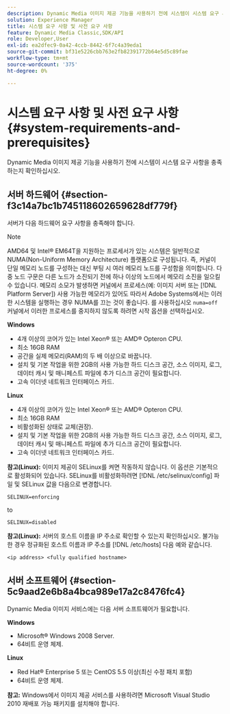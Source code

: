 ```yaml
---
description: Dynamic Media 이미지 제공 기능을 사용하기 전에 시스템이 시스템 요구 사항을 충족하는지 확인하십시오.
solution: Experience Manager
title: 시스템 요구 사항 및 사전 요구 사항
feature: Dynamic Media Classic,SDK/API
role: Developer,User
exl-id: ea2dfec9-0a42-4ccb-8442-6f7c4a39eda1
source-git-commit: bf31e5226cbb763e2fb82391772b64e5d5c89fae
workflow-type: tm+mt
source-wordcount: '375'
ht-degree: 0%

---
```


# 시스템 요구 사항 및 사전 요구 사항{#system-requirements-and-prerequisites}

Dynamic Media 이미지 제공 기능을 사용하기 전에 시스템이 시스템 요구 사항을 충족하는지 확인하십시오.

## 서버 하드웨어 {#section-f3c14a7bc1b745118602659628df779f}

서버가 다음 하드웨어 요구 사항을 충족해야 합니다.

>[!NOTE]
>
>AMD64 및 Intel® EM64T을 지원하는 프로세서가 있는 시스템은 일반적으로 NUMA(Non-Uniform Memory Architecture) 플랫폼으로 구성됩니다. 즉, 커널이 단일 메모리 노드를 구성하는 대신 부팅 시 여러 메모리 노드를 구성함을 의미합니다. 다중 노드 구문은 다른 노드가 소진되기 전에 하나 이상의 노드에서 메모리 소진을 일으킬 수 있습니다. 메모리 소모가 발생하면 커널에서 프로세스(예: 이미지 서버 또는 [!DNL Platform Server]) 사용 가능한 메모리가 있어도 따라서 Adobe Systems에서는 이러한 시스템을 실행하는 경우 NUMA를 끄는 것이 좋습니다. 를 사용하십시오 `numa=off` 커널에서 이러한 프로세스를 중지하지 않도록 하려면 시작 옵션을 선택하십시오.

**Windows**

* 4개 이상의 코어가 있는 Intel Xeon® 또는 AMD® Opteron CPU.
* 최소 16GB RAM
* 공간을 실제 메모리(RAM)의 두 배 이상으로 바꿉니다.
* 설치 및 기본 작업을 위한 2GB의 사용 가능한 하드 디스크 공간, 소스 이미지, 로그, 데이터 캐시 및 매니페스트 파일에 추가 디스크 공간이 필요합니다.
* 고속 이더넷 네트워크 인터페이스 카드.

**Linux**

* 4개 이상의 코어가 있는 Intel Xeon® 또는 AMD® Opteron CPU.
* 최소 16GB RAM
* 비활성화된 상태로 교체(권장).
* 설치 및 기본 작업을 위한 2GB의 사용 가능한 하드 디스크 공간, 소스 이미지, 로그, 데이터 캐시 및 매니페스트 파일에 추가 디스크 공간이 필요합니다.
* 고속 이더넷 네트워크 인터페이스 카드.

**참고(Linux):** 이미지 제공이 SELinux를 켜면 작동하지 않습니다. 이 옵션은 기본적으로 활성화되어 있습니다. SELinux를 비활성화하려면 [!DNL /etc/selinux/config] 파일 및 SELinux 값을 다음으로 변경합니다.

`SELINUX=enforcing`

to

`SELINUX=disabled`

**참고(Linux):** 서버의 호스트 이름을 IP 주소로 확인할 수 있는지 확인하십시오. 불가능한 경우 정규화된 호스트 이름과 IP 주소를 [!DNL /etc/hosts] 다음 예와 같습니다.

`<ip address> <fully qualified hostname>`

## 서버 소프트웨어 {#section-5c9aad2e6b8a4bca989e17a2c8476fc4}

Dynamic Media 이미지 서비스에는 다음 서버 소프트웨어가 필요합니다.

**Windows**

* Microsoft® Windows 2008 Server.
* 64비트 운영 체제.

**Linux**

* Red Hat® Enterprise 5 또는 CentOS 5.5 이상(최신 수정 패치 포함)
* 64비트 운영 체제.

**참고:** Windows에서 이미지 제공 서비스를 사용하려면 Microsoft Visual Studio 2010 재배포 가능 패키지를 설치해야 합니다.
